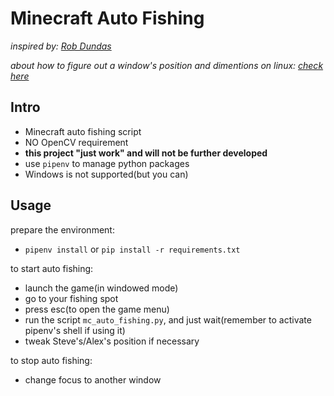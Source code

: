 # Minecraft Auto Fishing
*inspired by: [Rob Dundas](https://medium.com/geekculture/lets-go-fishing-writing-a-minecraft-1-17-auto-fishing-bot-in-python-opencv-and-pyautogui-6bfb5d539fcf)*

*about how to figure out a window's position and dimentions on linux: [check here](https://unix.stackexchange.com/questions/14159/how-do-i-find-the-window-dimensions-and-position-accurately-including-decoration)*

## Intro

+ Minecraft auto fishing script
+ NO OpenCV requirement
+ **this project "just work" and will not be further developed**
+ use `pipenv` to manage python packages
+ Windows is not supported(but you can)

## Usage

prepare the environment:

+ `pipenv install` or `pip install -r requirements.txt`

to start auto fishing:

+ launch the game(in windowed mode)
+ go to your fishing spot
+ press esc(to open the game menu)
+ run the script `mc_auto_fishing.py`, and just wait(remember to activate pipenv's shell if using it)
+ tweak Steve's/Alex's position if necessary

to stop auto fishing:

+ change focus to another window
